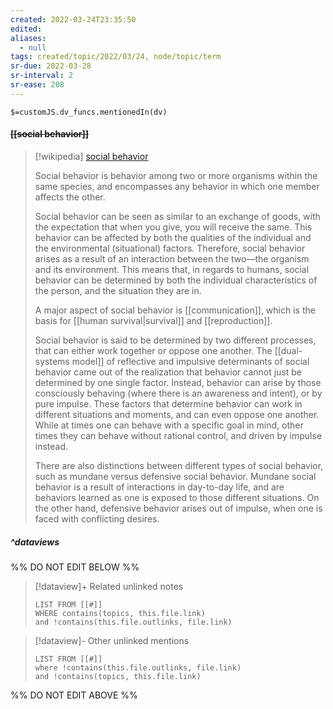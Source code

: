 ```yaml
---
created: 2022-03-24T23:35:50 
edited: 
aliases:
  - null
tags: created/topic/2022/03/24, node/topic/term
sr-due: 2022-03-28
sr-interval: 2
sr-ease: 208
---
```

`$=customJS.dv_funcs.mentionedIn(dv)`

#### <s class="topic-title">[[social behavior]]</s>

> [!wikipedia] [social behavior](https://en.wikipedia.org/wiki/Social%20behavior)
> 
> Social behavior is behavior among two or more organisms within the same species, and encompasses any behavior in which one member affects the other.
> 
> Social behavior can be seen as similar to an exchange of goods, with the expectation that when you give, you will receive the same. This behavior can be affected by both the qualities of the individual and the environmental (situational) factors. Therefore, social behavior arises as a result of an interaction between the two—the organism and its environment. This means that, in regards to humans, social behavior can be determined by both the individual characteristics of the person, and the situation they are in.
> 
> A major aspect of social behavior is [[communication]], which is the basis for [[human survival|survival]] and [[reproduction]]. 
> 
> Social behavior is said to be determined by two different processes, that can either work together or oppose one another. The [[dual-systems model]] of reflective and impulsive determinants of social behavior came out of the realization that behavior cannot just be determined by one single factor. Instead, behavior can arise by those consciously behaving (where there is an awareness and intent), or by pure impulse. These factors that determine behavior can work in different situations and moments, and can even oppose one another. While at times one can behave with a specific goal in mind, other times they can behave without rational control, and driven by impulse instead.
> 
> There are also distinctions between different types of social behavior, such as mundane versus defensive social behavior. Mundane social behavior is a result of interactions in day-to-day life, and are behaviors learned as one is exposed to those different situations. On the other hand, defensive behavior arises out of impulse, when one is faced with conflicting desires.
>


##### ^dataviews

%% DO NOT EDIT BELOW %%
> [!dataview]+ Related unlinked notes
> ```dataview
> LIST FROM [[#]]
> WHERE contains(topics, this.file.link)
> and !contains(this.file.outlinks, file.link)
> ```
 
> [!dataview]- Other unlinked mentions
> ```dataview
> LIST FROM [[#]]
> where !contains(this.file.outlinks, file.link)
> and !contains(topics, this.file.link)
> ```

%% DO NOT EDIT ABOVE %%
